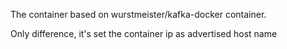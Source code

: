 The container based on wurstmeister/kafka-docker container.

Only difference, it's set the container ip as advertised host name